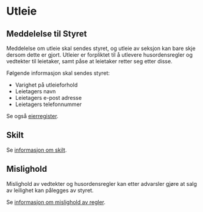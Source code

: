 Utleie
======

Meddelelse til Styret
---------------------

Meddelelse om utleie skal sendes styret, og utleie av seksjon kan bare skje dersom dette er gjort. Utleier er forpliktet til å utlevere husordensregler og vedtekter til leietaker, samt påse at leietaker retter seg etter disse.

Følgende informasjon skal sendes styret:

- Varighet på utleieforhold
- Leietagers navn
- Leietagers e-post adresse
- Leietagers telefonnummer

Se også [eierregister](/nyttig/eierregister/).

Skilt
-----

Se [informasjon om skilt](/nyttig/skilt/).

Mislighold
----------

Mislighold av vedtekter og husordensregler kan etter advarsler gjøre at salg av leilighet kan pålegges av styret.

Se [informasjon om mislighold av regler](/nyttig/regelbrudd/).
